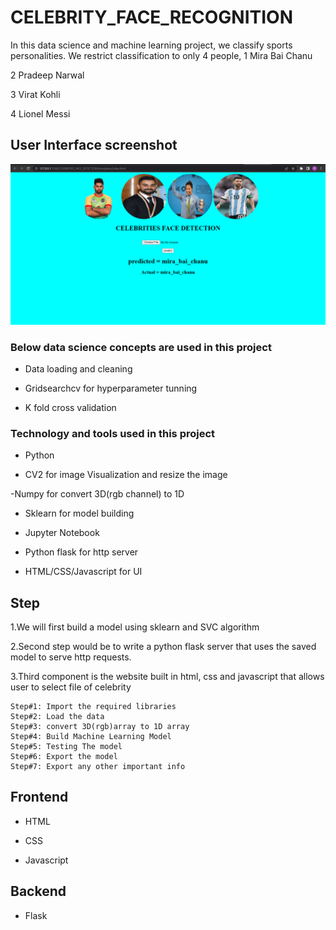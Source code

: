 # CELEBRITY_FACE_RECOGNITION
In this data science and machine learning project, we classify sports personalities. We restrict classification to only 4 people,
1 Mira Bai Chanu

2 Pradeep Narwal

3 Virat Kohli

4 Lionel Messi

## User Interface screenshot

![App Screenshot](https://github.com/prakash-thunder/CELEBRITY_FACE_DETECTION/blob/main/model_face_detection.png?raw=true)


### Below data science concepts are used in this project

  - Data loading and cleaning
  
  - Gridsearchcv for hyperparameter tunning
  
  - K fold cross validation

### Technology and tools used in this project

   - Python
   
   - CV2 for image Visualization and resize the image 
   
   -Numpy for convert 3D(rgb channel) to 1D
   
   - Sklearn for model building
   
   - Jupyter Notebook
   
   - Python flask for http server
   
   - HTML/CSS/Javascript for UI
## Step
 1.We will first build a model using sklearn and SVC algorithm
 
 2.Second step would be to write a python flask server that uses the saved model to serve http requests.
 
 3.Third component is the website built in html, css and javascript that allows user to select file of celebrity 
    
    Step#1: Import the required libraries
    Step#2: Load the data
    Step#3: convert 3D(rgb)array to 1D array
    Step#4: Build Machine Learning Model
    Step#5: Testing The model
    Step#6: Export the model
    Step#7: Export any other important info
## Frontend
- HTML

- CSS

- Javascript

## Backend
- Flask


